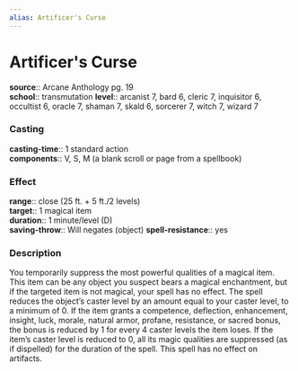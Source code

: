 ```yaml
---
alias: Artificer's Curse
---
```


# Artificer's Curse 

**source**:: Arcane Anthology pg. 19  
**school**:: transmutation
**level**:: arcanist 7, bard 6, cleric 7, inquisitor 6, occultist 6, oracle 7, shaman 7, skald 6, sorcerer 7, witch 7, wizard 7

### Casting 

**casting-time**:: 1 standard action  
**components**:: V, S, M (a blank scroll or page from a spellbook)

### Effect 

**range**:: close (25 ft. + 5 ft./2 levels)  
**target**:: 1 magical item  
**duration**:: 1 minute/level (D)  
**saving-throw**:: Will negates (object)
**spell-resistance**:: yes

### Description 

You temporarily suppress the most powerful qualities of a magical item. This item can be any object you suspect bears a magical enchantment, but if the targeted item is not magical, your spell has no effect. The spell reduces the object’s caster level by an amount equal to your caster level, to a minimum of 0. If the item grants a competence, deflection, enhancement, insight, luck, morale, natural armor, profane, resistance, or sacred bonus, the bonus is reduced by 1 for every 4 caster levels the item loses. If the item’s caster level is reduced to 0, all its magic qualities are suppressed (as if dispelled) for the duration of the spell. This spell has no effect on artifacts.
